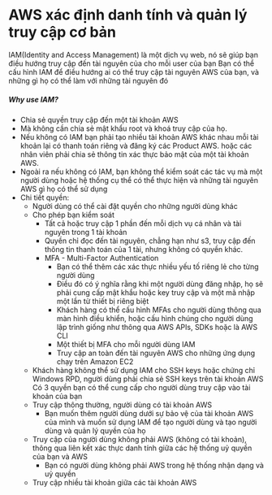 # AWS xác định danh tính và quản lý truy cập cơ bản
IAM(Identity and Access Management) là một dịch vụ web, nó sẽ giúp bạn điều hướng truy cập đến tài nguyên của cho mỗi user của bạn
Bạn có thể cấu hình IAM để điều hướng ai có thể truy cập tài nguyên AWS của bạn, và những gì họ có thể làm với những tài nguyên đó
##### Why use IAM?
- Chia sẻ quyền truy cập đến một tài khoản AWS
- Mà không cần chia sẻ mật khẩu root và khoá truy cập của họ.
- Nếu không có IAM bạn phải tạo nhiều tài khoản AWS khác nhau mỗi tài khoản lại có thanh toán riêng và đăng ký các Product AWS.
hoặc các nhân viên phải chia sẻ thông tin xác thực bảo mật của một tài khoản AWS.
- Ngoài ra nếu không có IAM, bạn không thể kiểm soát các tác vụ mà một người dùng hoặc hệ thống cụ thể có thể thực hiện 
và những tài nguyên AWS gì họ có thể sử dụng
- Chi tiết quyền:
    - Người dùng có thể cài đặt quyền cho những người dùng khác
    - Cho phép bạn kiểm soát
        - Tất cả hoặc truy cập 1 phần đến mỗi dịch vụ cá nhân và tài nguyên trong 1 tài khoản
        - Quyền chỉ đọc đến tài nguyên, chẳng hạn như s3, truy cập đến thông tin thanh toán của 1 tài, nhưng không có quyền khác.
        - MFA - Multi-Factor Authentication
            - Bạn có thể thêm các xác thực nhiều yếu tố riêng lẻ cho từng người dùng
            - Điều đó có ý nghĩa rằng khi một người dùng đăng nhập, họ sẽ phải cung cấp mật khẩu hoặc key truy cập và một mã nhập một lần từ thiết bị riêng biệt
            - Khách hàng có thể cấu hình MFAs cho người dùng thông qua màn hình điều khiển, hoặc cấu hình chúng cho người dùng lập trình giống như thông qua AWS APIs, SDKs hoặc là AWS CLI
            - Một thiết bị MFA cho mỗi người dùng IAM
            - Truy cập an toàn đến tài nguyên AWS cho những ứng dụng chạy trên Amazon EC2 
    - Khách hàng không thể sử dụng IAM cho SSH keys hoặc chứng chỉ Windows RPD, người dùng phải chia sẻ SSH keys trên tài khoản AWS
Có 3 quyền bạn có thể cung cấp cho người dùng truy cập vào tài khoản của bạn
    - Truy cập thông thường, người dùng có tài khoản AWS 
        - Bạn muốn thêm người dùng dưới sự bảo vệ của tài khoản AWS của mình và muốn sử dụng IAM để tạo người dùng và tạo người dùng và quản lý quyền của họ
    - Truy cập của người dùng không phải AWS (không có tài khoản), thông qua liên kết xác thực danh tính giữa các hệ thống uỷ quyền của bạn và AWS
        - Bạn có người dùng không phải AWS trong hệ thống nhận dạng và uỷ quyền
    - Truy cập nhiều tài khoản giữa các tài khoản AWS



